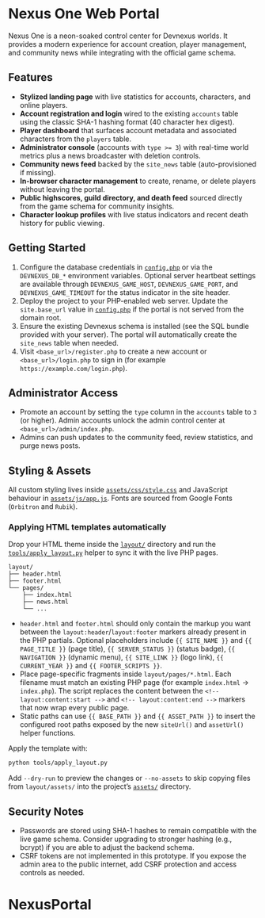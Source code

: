 # Nexus One Web Portal

Nexus One is a neon-soaked control center for Devnexus worlds. It provides a
modern experience for account creation, player management, and community news
while integrating with the official game schema.

## Features

- **Stylized landing page** with live statistics for accounts, characters, and
  online players.
- **Account registration and login** wired to the existing `accounts` table
  using the classic SHA-1 hashing format (40 character hex digest).
- **Player dashboard** that surfaces account metadata and associated characters
  from the `players` table.
- **Administrator console** (accounts with `type >= 3`) with real-time world
  metrics plus a news broadcaster with deletion controls.
- **Community news feed** backed by the `site_news` table (auto-provisioned if
  missing).
- **In-browser character management** to create, rename, or delete players
  without leaving the portal.
- **Public highscores, guild directory, and death feed** sourced directly from
  the game schema for community insights.
- **Character lookup profiles** with live status indicators and recent death
  history for public viewing.

## Getting Started

1. Configure the database credentials in [`config.php`](./config.php) or via the
   `DEVNEXUS_DB_*` environment variables. Optional server heartbeat settings are
   available through `DEVNEXUS_GAME_HOST`, `DEVNEXUS_GAME_PORT`, and
   `DEVNEXUS_GAME_TIMEOUT` for the status indicator in the site header.
2. Deploy the project to your PHP-enabled web server. Update the
   `site.base_url` value in [`config.php`](./config.php) if the portal is not
   served from the domain root.
3. Ensure the existing Devnexus schema is installed (see the SQL bundle provided
   with your server). The portal will automatically create the `site_news`
   table when needed.
4. Visit `<base_url>/register.php` to create a new account or
   `<base_url>/login.php` to sign in (for example `https://example.com/login.php`).

## Administrator Access

- Promote an account by setting the `type` column in the `accounts` table to
  `3` (or higher). Admin accounts unlock the admin control center at
  `<base_url>/admin/index.php`.
- Admins can push updates to the community feed, review statistics, and purge
  news posts.

## Styling & Assets

All custom styling lives inside [`assets/css/style.css`](./assets/css/style.css)
and JavaScript behaviour in [`assets/js/app.js`](./assets/js/app.js). Fonts are
sourced from Google Fonts (`Orbitron` and `Rubik`).

### Applying HTML templates automatically

Drop your HTML theme inside the [`layout/`](./layout/) directory and run the
[`tools/apply_layout.py`](./tools/apply_layout.py) helper to sync it with the
live PHP pages.

```
layout/
├── header.html
├── footer.html
└── pages/
    ├── index.html
    ├── news.html
    └── ...
```

- `header.html` and `footer.html` should only contain the markup you want
  between the `layout:header`/`layout:footer` markers already present in the
  PHP partials. Optional placeholders include `{{ SITE_NAME }}` and
  `{{ PAGE_TITLE }}` (page title), `{{ SERVER_STATUS }}` (status badge),
  `{{ NAVIGATION }}` (dynamic menu), `{{ SITE_LINK }}` (logo link),
  `{{ CURRENT_YEAR }}` and `{{ FOOTER_SCRIPTS }}`.
- Place page-specific fragments inside `layout/pages/*.html`. Each filename must
  match an existing PHP page (for example `index.html` -> `index.php`). The
  script replaces the content between the `<!-- layout:content:start -->` and
  `<!-- layout:content:end -->` markers that now wrap every public page.
- Static paths can use `{{ BASE_PATH }}` and `{{ ASSET_PATH }}` to insert the
  configured root paths exposed by the new `siteUrl()` and `assetUrl()` helper
  functions.

Apply the template with:

```bash
python tools/apply_layout.py
```

Add `--dry-run` to preview the changes or `--no-assets` to skip copying files
from `layout/assets/` into the project’s [`assets/`](./assets/) directory.

## Security Notes

- Passwords are stored using SHA-1 hashes to remain compatible with the live
  game schema. Consider upgrading to stronger hashing (e.g., bcrypt) if you are
  able to adjust the backend schema.
- CSRF tokens are not implemented in this prototype. If you expose the admin
  area to the public internet, add CSRF protection and access controls as
  needed.
# NexusPortal
